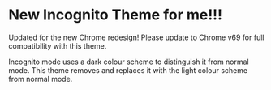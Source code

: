 # New Incognito Theme for me!!! 

Updated for the new Chrome redesign! Please update to Chrome v69 for full compatibility with this theme.

Incognito mode uses a dark colour scheme to distinguish it from normal mode. This theme removes and replaces it with the light colour scheme from normal mode.

 
